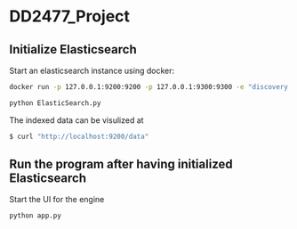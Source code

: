 # DD2477_Project

## Initialize Elasticsearch

Start an elasticsearch instance using docker:

```bash
docker run -p 127.0.0.1:9200:9200 -p 127.0.0.1:9300:9300 -e "discovery.type=single-node" -e "xpack.security.enabled=false" -e "http.cors.enabled=true" -e "http.cors.allow-origin=/http?://localhost(:[0-9]+)?/" docker.elastic.co/elasticsearch/elasticsearch:8.1.2
```
```bash
python ElasticSearch.py
```

The indexed data can be visulized at

```bash
$ curl "http://localhost:9200/data"
```


## Run the program after having initialized Elasticsearch
Start the UI for the engine
```bash
python app.py
```